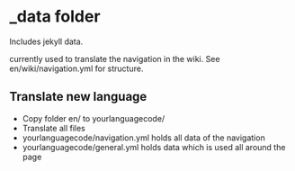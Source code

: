 # _data folder
Includes jekyll data.

currently used to translate the navigation in the wiki. See en/wiki/navigation.yml for structure.

## Translate new language

* Copy folder en/ to yourlanguagecode/
* Translate all files
* yourlanguagecode/navigation.yml holds all data of the navigation
* yourlanguagecode/general.yml holds data which is used all around the page
